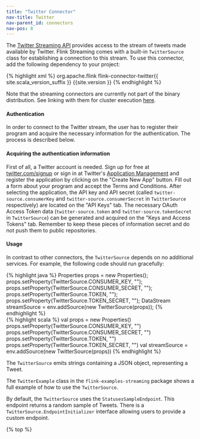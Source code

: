 ```yaml
---
title: "Twitter Connector"
nav-title: Twitter
nav-parent_id: connectors
nav-pos: 8
---
```

<!--
Licensed to the Apache Software Foundation (ASF) under one
or more contributor license agreements.  See the NOTICE file
distributed with this work for additional information
regarding copyright ownership.  The ASF licenses this file
to you under the Apache License, Version 2.0 (the
"License"); you may not use this file except in compliance
with the License.  You may obtain a copy of the License at

  http://www.apache.org/licenses/LICENSE-2.0

Unless required by applicable law or agreed to in writing,
software distributed under the License is distributed on an
"AS IS" BASIS, WITHOUT WARRANTIES OR CONDITIONS OF ANY
KIND, either express or implied.  See the License for the
specific language governing permissions and limitations
under the License.
-->

The [Twitter Streaming API](https://dev.twitter.com/docs/streaming-apis) provides access to the stream of tweets made available by Twitter.
Flink Streaming comes with a built-in `TwitterSource` class for establishing a connection to this stream.
To use this connector, add the following dependency to your project:

{% highlight xml %}
<dependency>
  <groupId>org.apache.flink</groupId>
  <artifactId>flink-connector-twitter{{ site.scala_version_suffix }}</artifactId>
  <version>{{site.version }}</version>
</dependency>
{% endhighlight %}

Note that the streaming connectors are currently not part of the binary distribution.
See linking with them for cluster execution [here]({{site.baseurl}}/dev/linking.html).

#### Authentication
In order to connect to the Twitter stream, the user has to register their program and acquire the necessary information for the authentication. The process is described below.

#### Acquiring the authentication information
First of all, a Twitter account is needed. Sign up for free at [twitter.com/signup](https://twitter.com/signup)
or sign in at Twitter's [Application Management](https://apps.twitter.com/) and register the application by
clicking on the "Create New App" button. Fill out a form about your program and accept the Terms and Conditions.
After selecting the application, the API key and API secret (called `twitter-source.consumerKey` and `twitter-source.consumerSecret` in `TwitterSource` respectively) are located on the "API Keys" tab.
The necessary OAuth Access Token data (`twitter-source.token` and `twitter-source.tokenSecret` in `TwitterSource`) can be generated and acquired on the "Keys and Access Tokens" tab.
Remember to keep these pieces of information secret and do not push them to public repositories.



#### Usage
In contrast to other connectors, the `TwitterSource` depends on no additional services. For example, the following code should run gracefully:

<div class="codetabs" markdown="1">
<div data-lang="java" markdown="1">
{% highlight java %}
Properties props = new Properties();
props.setProperty(TwitterSource.CONSUMER_KEY, "");
props.setProperty(TwitterSource.CONSUMER_SECRET, "");
props.setProperty(TwitterSource.TOKEN, "");
props.setProperty(TwitterSource.TOKEN_SECRET, "");
DataStream<String> streamSource = env.addSource(new TwitterSource(props));
{% endhighlight %}
</div>
<div data-lang="scala" markdown="1">
{% highlight scala %}
val props = new Properties()
props.setProperty(TwitterSource.CONSUMER_KEY, "")
props.setProperty(TwitterSource.CONSUMER_SECRET, "")
props.setProperty(TwitterSource.TOKEN, "")
props.setProperty(TwitterSource.TOKEN_SECRET, "")
val streamSource = env.addSource(new TwitterSource(props))
{% endhighlight %}
</div>
</div>

The `TwitterSource` emits strings containing a JSON object, representing a Tweet.

The `TwitterExample` class in the `flink-examples-streaming` package shows a full example of how to use the `TwitterSource`.

By default, the `TwitterSource` uses the `StatusesSampleEndpoint`. This endpoint returns a random sample of Tweets.
There is a `TwitterSource.EndpointInitializer` interface allowing users to provide a custom endpoint.

{% top %}

